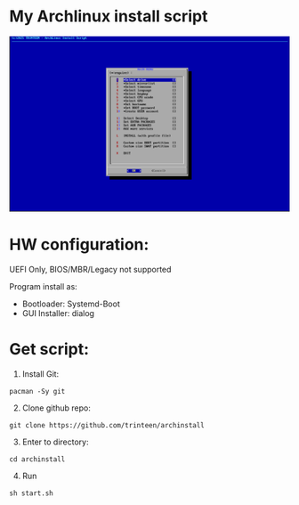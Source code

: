 # My Archlinux install script

![alt text](image.png)

# HW configuration:
UEFI Only, BIOS/MBR/Legacy not supported

Program install as:
- Bootloader: Systemd-Boot
- GUI Installer: dialog


# Get script:
1) Install Git:
```
pacman -Sy git
```

2) Clone github repo:
```
git clone https://github.com/trinteen/archinstall
```

3) Enter to directory:
```
cd archinstall
```

4) Run
```
sh start.sh
```